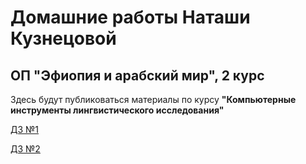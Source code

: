 # Домашние работы Наташи Кузнецовой
## ОП "Эфиопия и арабский мир", 2 курс


Здесь будут публиковаться материалы по курсу **"Компьютерные инструменты лингвистического исследования"**


[ДЗ №1](/dz1/dz1.md)

[ДЗ №2](file:///Users/natashakuznetsova/Desktop/dz3/indexx.html)
